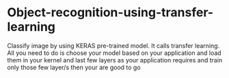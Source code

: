 # Object-recognition-using-transfer-learning
Classify image by using KERAS pre-trained model. It calls transfer learning. All you need to do is choose your model based on your application and load them in your kernel and last few layers as your application requires and train only those few layer/s then your are good to go
